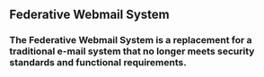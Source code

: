 ## Federative Webmail System
### The Federative Webmail System is a replacement for a traditional e-mail system that no longer meets security standards and functional requirements.
